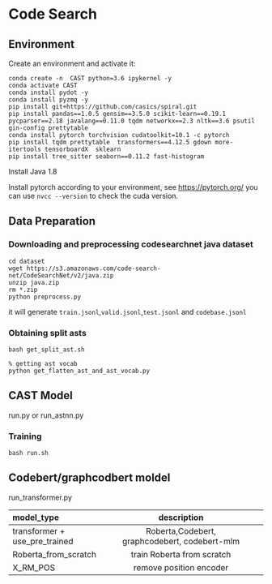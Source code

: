
# Code Search

## Environment

Create an environment and activate it:

```
conda create -n  CAST python=3.6 ipykernel -y
conda activate CAST
conda install pydot -y
conda install pyzmq -y
pip install git+https://github.com/casics/spiral.git
pip install pandas==1.0.5 gensim==3.5.0 scikit-learn==0.19.1 pycparser==2.18 javalang==0.11.0 tqdm networkx==2.3 nltk==3.6 psutil gin-config prettytable
conda install pytorch torchvision cudatoolkit=10.1 -c pytorch
pip install tqdm prettytable  transformers==4.12.5 gdown more-itertools tensorboardX  sklearn
pip install tree_sitter seaborn==0.11.2 fast-histogram
```

Install Java 1.8

Install pytorch according to your environment, see https://pytorch.org/ 
you can use `nvcc --version` to check the cuda version. 

##  Data Preparation 

### Downloading and preprocessing codesearchnet java dataset
```
cd dataset
wget https://s3.amazonaws.com/code-search-net/CodeSearchNet/v2/java.zip
unzip java.zip
rm *.zip
python preprocess.py
```
it will generate `train.jsonl`,`valid.jsonl`,`test.jsonl` and `codebase.jsonl`

### Obtaining split asts

```
bash get_split_ast.sh 
```

``` shell
% getting ast vocab
python get_flatten_ast_and_ast_vocab.py
```
## CAST Model
run.py or run_astnn.py
### Training
```
bash run.sh
```


##  Codebert/graphcodbert moldel

run_transformer.py

   
|model_type|description|||
| :--------- | :------: | :----: | :----: |
| transformer + use_pre_trained|  Roberta,Codebert, graphcodebert, codebert-mlm |||
| Roberta_from_scratch   | train Roberta from scratch|||
| X_RM_POS | remove position encoder|||